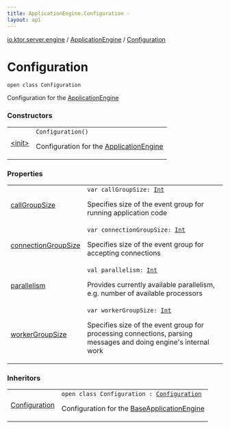 ```yaml
---
title: ApplicationEngine.Configuration - 
layout: api
---
```


<div class='api-docs-breadcrumbs'><a href="../../index.html">io.ktor.server.engine</a> / <a href="../index.html">ApplicationEngine</a> / <a href="./index.html">Configuration</a></div>

# Configuration

<div class="signature"><code><span class="keyword">open</span> <span class="keyword">class </span><span class="identifier">Configuration</span></code></div>

Configuration for the <a href="../index.html">ApplicationEngine</a>

### Constructors

<table class="api-docs-table">
<tbody>
<tr>
<td markdown="1">

<a href="-init-.html">&lt;init&gt;</a>


</td>
<td markdown="1">
<div class="signature"><code><span class="identifier">Configuration</span><span class="symbol">(</span><span class="symbol">)</span></code></div>

Configuration for the <a href="../index.html">ApplicationEngine</a>


</td>
</tr>
</tbody>
</table>

### Properties

<table class="api-docs-table">
<tbody>
<tr>
<td markdown="1">

<a href="call-group-size.html">callGroupSize</a>


</td>
<td markdown="1">
<div class="signature"><code><span class="keyword">var </span><span class="identifier">callGroupSize</span><span class="symbol">: </span><a href="https://kotlinlang.org/api/latest/jvm/stdlib/kotlin/-int/index.html"><span class="identifier">Int</span></a></code></div>

Specifies size of the event group for running application code


</td>
</tr>
<tr>
<td markdown="1">

<a href="connection-group-size.html">connectionGroupSize</a>


</td>
<td markdown="1">
<div class="signature"><code><span class="keyword">var </span><span class="identifier">connectionGroupSize</span><span class="symbol">: </span><a href="https://kotlinlang.org/api/latest/jvm/stdlib/kotlin/-int/index.html"><span class="identifier">Int</span></a></code></div>

Specifies size of the event group for accepting connections


</td>
</tr>
<tr>
<td markdown="1">

<a href="parallelism.html">parallelism</a>


</td>
<td markdown="1">
<div class="signature"><code><span class="keyword">val </span><span class="identifier">parallelism</span><span class="symbol">: </span><a href="https://kotlinlang.org/api/latest/jvm/stdlib/kotlin/-int/index.html"><span class="identifier">Int</span></a></code></div>

Provides currently available parallelism, e.g. number of available processors


</td>
</tr>
<tr>
<td markdown="1">

<a href="worker-group-size.html">workerGroupSize</a>


</td>
<td markdown="1">
<div class="signature"><code><span class="keyword">var </span><span class="identifier">workerGroupSize</span><span class="symbol">: </span><a href="https://kotlinlang.org/api/latest/jvm/stdlib/kotlin/-int/index.html"><span class="identifier">Int</span></a></code></div>

Specifies size of the event group for processing connections, parsing messages and doing engine's internal work


</td>
</tr>
</tbody>
</table>

### Inheritors

<table class="api-docs-table">
<tbody>
<tr>
<td markdown="1">

<a href="../../-base-application-engine/-configuration/index.html">Configuration</a>


</td>
<td markdown="1">
<div class="signature"><code><span class="keyword">open</span> <span class="keyword">class </span><span class="identifier">Configuration</span>&nbsp;<span class="symbol">:</span>&nbsp;<a href="./index.md"><span class="identifier">Configuration</span></a></code></div>

Configuration for the <a href="../../-base-application-engine/index.html">BaseApplicationEngine</a>


</td>
</tr>
</tbody>
</table>
